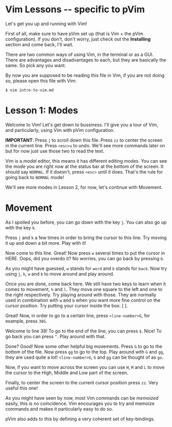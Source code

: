 # Vim Lessons -- specific to pVim
Let's get you up and running with Vim!

First of all, make sure to have pVim set up (that is Vim + the pVim
configuration).  If you don't, don't worry, just check out the __Installing__
section and come back, I'll wait.

There are two common ways of using Vim, in the terminal or as a GUI. There are
advantages and disadvantages to each, but they are basically the same. So pick
any you want.

By now you are supposed to be reading this file in Vim, if you are not doing so,
please open this file with Vim:

    $ vim intro-to-vim.md

# Lesson 1: Modes
Welcome to Vim! Let's get down to bussiness. I'll give you a tour of Vim, and
particularly, using Vim with pVim configuration.

__IMPORTANT__: Press `j` to scroll down this file. Press `zz` to center the
screen in the current line. Press `<esc>u` to undo. We'll see more commands
later on but for now just use those two to read the text.

Vim is a _modal_ editor, this means it has different editing modes. You can see
the mode you are right now at the status bar at the bottom of the screen. It
should say `NORMAL`. If it doesn't, press `<esc>` until it does. That's the rule
for going back to `NORMAL` mode!

We'll see more modes in Lesson 2, for now, let's continue with Movement.

# Movement
As I spoiled you before, you can go down with the key `j`. You can also go up
with the key `k`.

Press `j` and `k` a few times in order to bring the cursor to this line. Try
moving it up and down a bit more. Play with it!

Now come to this line. Great! Now press `w` several times to put the cursor in
HERE. Oops, did you overdo it? No worries, you can go back by pressing `b`.

As you might have guessed, `w` stands for `word` and `b` stands for `back`. Now
try using `j`, `k`, `w` and `b` to move around and play around.

Once you are done, come back here. We still have two keys to learn when it comes
to movement, `h` and `l`. They move one square to the left and one to the right
respectively. Try playing around with those. They are normally used in
combination with `w` and `b` when you want more fine control on the cursor
position. Try putting your cursor inside the box: [ ].

Great! Now, in order to go to a certain line, press `<line-number>G`, for
example, press `38G`.

Welcome to line 38! To go to the end of the line, you can press `$`. Nice! To go
back you can press `^`. Play around with that.

Done? Good! Now some other helpful big movements. Press `G` to go to the bottom of
the file. Now press `gg` to go to the top. Play around with `G` and `gg`, they
are used quite a lot! `<line-number>G`, `G` and `gg` can be thought of as `go`.

Now, if you want to move across the screen you can use `H`, `M` and `L` to move
the cursor to the High, Middle and Low part of the screen.

Finally, to center the screen to the current cursor position press `zz`. Very
useful this one!

As you might have seen by now, most Vim commands can be _memoized_ easily, this
is no coincidence. Vim encourages you to try and memoize commands and makes it
particularly easy to do so.

pVim also adds to this by defining a very coherent set of key-bindings.
